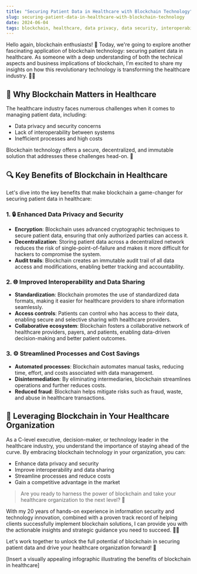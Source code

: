 ```yaml
---
title: "Securing Patient Data in Healthcare with Blockchain Technology"
slug: securing-patient-data-in-healthcare-with-blockchain-technology
date: 2024-06-04
tags: blockchain, healthcare, data privacy, data security, interoperability
---
```


Hello again, blockchain enthusiasts! 🤗 Today, we're going to explore another fascinating application of blockchain technology: securing patient data in healthcare. As someone with a deep understanding of both the technical aspects and business implications of blockchain, I'm excited to share my insights on how this revolutionary technology is transforming the healthcare industry. 🏥💊

## 🤔 Why Blockchain Matters in Healthcare

The healthcare industry faces numerous challenges when it comes to managing patient data, including:

- Data privacy and security concerns
- Lack of interoperability between systems
- Inefficient processes and high costs

Blockchain technology offers a secure, decentralized, and immutable solution that addresses these challenges head-on. 💪

## 🔍 Key Benefits of Blockchain in Healthcare

Let's dive into the key benefits that make blockchain a game-changer for securing patient data in healthcare:

### 1. 🔒 Enhanced Data Privacy and Security

- **Encryption**: Blockchain uses advanced cryptographic techniques to secure patient data, ensuring that only authorized parties can access it.
- **Decentralization**: Storing patient data across a decentralized network reduces the risk of single-point-of-failure and makes it more difficult for hackers to compromise the system.
- **Audit trails**: Blockchain creates an immutable audit trail of all data access and modifications, enabling better tracking and accountability.

### 2. 🌐 Improved Interoperability and Data Sharing

- **Standardization**: Blockchain promotes the use of standardized data formats, making it easier for healthcare providers to share information seamlessly.
- **Access controls**: Patients can control who has access to their data, enabling secure and selective sharing with healthcare providers.
- **Collaborative ecosystem**: Blockchain fosters a collaborative network of healthcare providers, payers, and patients, enabling data-driven decision-making and better patient outcomes.

### 3. ⚙️ Streamlined Processes and Cost Savings

- **Automated processes**: Blockchain automates manual tasks, reducing time, effort, and costs associated with data management.
- **Disintermediation**: By eliminating intermediaries, blockchain streamlines operations and further reduces costs.
- **Reduced fraud**: Blockchain helps mitigate risks such as fraud, waste, and abuse in healthcare transactions.

## 🏥 Leveraging Blockchain in Your Healthcare Organization

As a C-level executive, decision-maker, or technology leader in the healthcare industry, you understand the importance of staying ahead of the curve. By embracing blockchain technology in your organization, you can:

- Enhance data privacy and security
- Improve interoperability and data sharing
- Streamline processes and reduce costs
- Gain a competitive advantage in the market

> Are you ready to harness the power of blockchain and take your healthcare organization to the next level? 🚀

With my 20 years of hands-on experience in information security and technology innovation, combined with a proven track record of helping clients successfully implement blockchain solutions, I can provide you with the actionable insights and strategic guidance you need to succeed. 💼✨

Let's work together to unlock the full potential of blockchain in securing patient data and drive your healthcare organization forward! 🤝

[Insert a visually appealing infographic illustrating the benefits of blockchain in healthcare]

